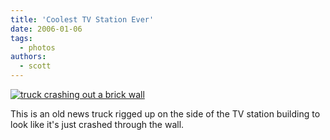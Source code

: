 ```yaml
---
title: 'Coolest TV Station Ever'
date: 2006-01-06
tags:
  - photos
authors:
  - scott
---
```


[![truck crashing out a brick wall](/images/56548574_fb5e9a4821_c.jpg)](http://www.flickr.com/photos/3336/56548574/)

This is an old news truck rigged up on the side of the TV station building to look like it's just crashed through the wall.
